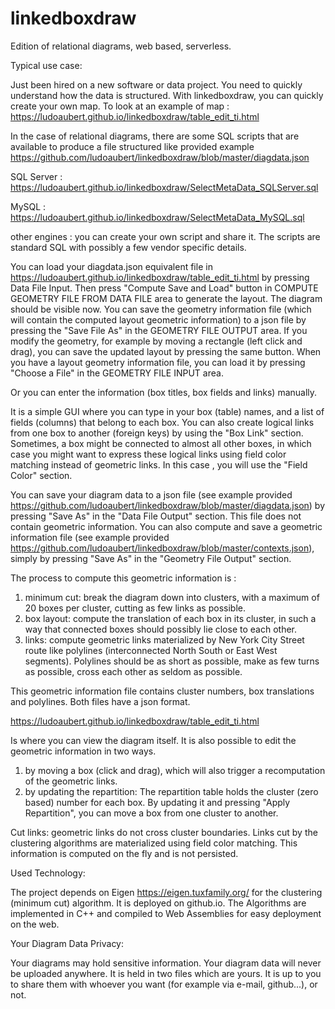 # linkedboxdraw

Edition of relational diagrams, web based, serverless. 

Typical use case:

Just been hired on a new software or data project. You need to quickly understand how the data is structured. With linkedboxdraw, you can quickly create your own map.
To look at an example of map : https://ludoaubert.github.io/linkedboxdraw/table_edit_ti.html

In the case of relational diagrams, there are some SQL scripts that are available to produce a file structured like provided example https://github.com/ludoaubert/linkedboxdraw/blob/master/diagdata.json

SQL Server : https://ludoaubert.github.io/linkedboxdraw/SelectMetaData_SQLServer.sql

MySQL : https://ludoaubert.github.io/linkedboxdraw/SelectMetaData_MySQL.sql

other engines : you can create your own script and share it. The scripts are standard SQL with possibly a few vendor specific details.


You can load your diagdata.json equivalent file in https://ludoaubert.github.io/linkedboxdraw/table_edit_ti.html by pressing Data File Input.
Then press "Compute Save and Load" button in COMPUTE GEOMETRY FILE FROM DATA FILE area to generate the layout. The diagram should be visible now.
You can save the geometry information file (which will contain the computed layout geometric information) to a json file by pressing the "Save File As" in the GEOMETRY FILE OUTPUT area. If you modify the geometry, for example by moving a rectangle (left click and drag), you can save the updated layout by pressing the same button.
When you have a layout geometry information file, you can load it by pressing "Choose a File" in the GEOMETRY FILE INPUT area.

Or you can enter the information (box titles, box fields and links) manually.

It is a simple GUI where you can type in your box (table) names, and a list of fields (columns) that belong to each box. You can also create logical links from one box to another (foreign keys) by using the "Box Link" section. Sometimes, a box might be connected to almost all other boxes, in which case you might want to express these logical links using field color matching instead of geometric links. In this case , you will use the "Field Color" section.

You can save your diagram data to a json file (see example provided https://github.com/ludoaubert/linkedboxdraw/blob/master/diagdata.json) by pressing "Save As" in the "Data File Output" section. This file does not contain geometric information. 
You can also compute and save a geometric information file (see example provided https://github.com/ludoaubert/linkedboxdraw/blob/master/contexts.json), simply by pressing "Save As" in the "Geometry File Output" section. 

The process to compute this geometric information is :
1) minimum cut: break the diagram down into clusters, with a maximum of 20 boxes per cluster, cutting as few links as possible.
2) box layout: compute the translation of each box in its cluster, in such a way that connected boxes should possibly lie close to each other.
3) links: compute geometric links materialized by New York City Street route like polylines (interconnected North South or East West segments). Polylines should be as short as possible, make as few turns as possible, cross each other as seldom as possible.

This geometric information file contains cluster numbers, box translations and polylines.
Both files have a json format.

https://ludoaubert.github.io/linkedboxdraw/table_edit_ti.html

Is where you can view the diagram itself. It is also possible to edit the geometric information in two ways.
1) by moving a box (click and drag), which will also trigger a recomputation of the geometric links.
2) by updating the repartition: The repartition table holds the cluster (zero based) number for each box. By updating it and pressing "Apply Repartition", you can move a box from one cluster to another.

Cut links: geometric links do not cross cluster boundaries. Links cut by the clustering algorithms are materialized using field color matching. This information is computed on the fly and is not persisted.

Used Technology:

The project depends on Eigen https://eigen.tuxfamily.org/ for the clustering (minimum cut) algorithm.
It is deployed on github.io.
The Algorithms are implemented in C++ and compiled to Web Assemblies for easy deployment on the web.

Your Diagram Data Privacy:

Your diagrams may hold sensitive information.
Your diagram data will never be uploaded anywhere. It is held in two files which are yours. It is up to you to share them with whoever you want (for example via e-mail, github...), or not.
